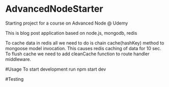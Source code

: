 # AdvancedNodeStarter
Starting project for a course on Advanced Node @ Udemy


This is blog post application based on node.js, mongodb, redis

To cache data in redis all we need to do is chain cache(hashKey) method to mongoose model invocation.
This causes redis caching of data for 10 sec.
To flush cache we need to add cleanCache function to route handler middleware.

#Usage
To start development run
npm start dev

#Testing
